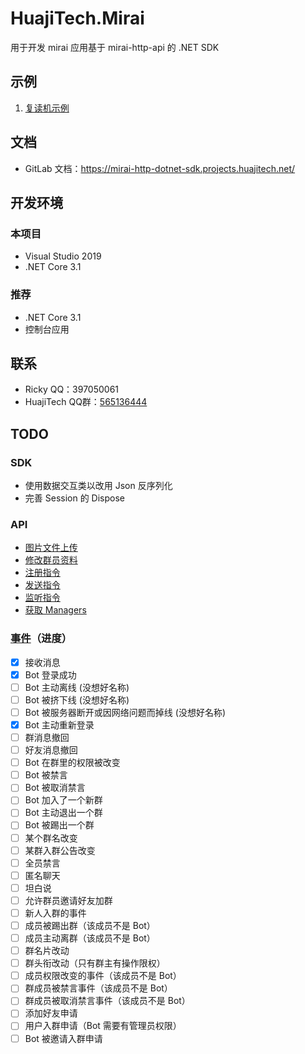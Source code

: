 # HuajiTech.Mirai

用于开发 mirai 应用基于 mirai-http-api 的 .NET SDK

## 示例

1. [复读机示例](http://gitlab.huajitech.net/huajitech/mirai-http-dotnet-sdk/snippets/2)

## 文档

- GitLab 文档：https://mirai-http-dotnet-sdk.projects.huajitech.net/

## 开发环境

### 本项目

- Visual Studio 2019
- .NET Core 3.1

### 推荐

- .NET Core 3.1
- 控制台应用

## 联系

- Ricky QQ：397050061
- HuajiTech QQ群：[565136444](https://jq.qq.com/?_wv=1027&k=UNTnWwHd)

## TODO

### SDK

- 使用数据交互类以改用 Json 反序列化
- 完善 Session 的 Dispose

### API

- [图片文件上传](https://github.com/project-mirai/mirai-api-http/#%E5%9B%BE%E7%89%87%E6%96%87%E4%BB%B6%E4%B8%8A%E4%BC%A0)
- [修改群员资料](https://github.com/project-mirai/mirai-api-http/#%E4%BF%AE%E6%94%B9%E7%BE%A4%E5%91%98%E8%B5%84%E6%96%99)
- [注册指令](https://github.com/project-mirai/mirai-api-http/#%E6%B3%A8%E5%86%8C%E6%8C%87%E4%BB%A4)
- [发送指令](https://github.com/project-mirai/mirai-api-http/#%E5%8F%91%E9%80%81%E6%8C%87%E4%BB%A4)
- [监听指令](https://github.com/project-mirai/mirai-api-http/#%E7%9B%91%E5%90%AC%E6%8C%87%E4%BB%A4)
- [获取 Managers](https://github.com/project-mirai/mirai-api-http/#%E8%8E%B7%E5%8F%96mangers)

### [事件](https://github.com/project-mirai/mirai-api-http/blob/master/EventType.md)（进度）
- [x] 接收消息
- [x] Bot 登录成功
- [ ] Bot 主动离线 (没想好名称)
- [ ] Bot 被挤下线 (没想好名称)
- [ ] Bot 被服务器断开或因网络问题而掉线 (没想好名称)
- [x] Bot 主动重新登录
- [ ] 群消息撤回
- [ ] 好友消息撤回
- [ ] Bot 在群里的权限被改变
- [ ] Bot 被禁言
- [ ] Bot 被取消禁言
- [ ] Bot 加入了一个新群
- [ ] Bot 主动退出一个群
- [ ] Bot 被踢出一个群
- [ ] 某个群名改变
- [ ] 某群入群公告改变
- [ ] 全员禁言
- [ ] 匿名聊天
- [ ] 坦白说
- [ ] 允许群员邀请好友加群
- [ ] 新人入群的事件
- [ ] 成员被踢出群（该成员不是 Bot）
- [ ] 成员主动离群（该成员不是 Bot）
- [ ] 群名片改动
- [ ] 群头衔改动（只有群主有操作限权）
- [ ] 成员权限改变的事件（该成员不是 Bot）
- [ ] 群成员被禁言事件（该成员不是 Bot）
- [ ] 群成员被取消禁言事件（该成员不是 Bot）
- [ ] 添加好友申请
- [ ] 用户入群申请（Bot 需要有管理员权限）
- [ ] Bot 被邀请入群申请